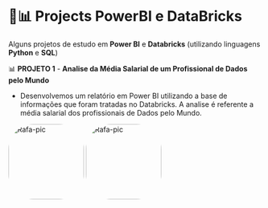 # 🚀📊 Projects PowerBI e DataBricks 
Alguns projetos de estudo em **Power BI** e **Databricks** (utilizando linguagens **Python** e **SQL**)

📊 **PROJETO 1** - **Analise da Média Salarial de um Profissional de Dados pelo Mundo**
 - Desenvolvemos um relatório em Power BI utilizando a base de informações que foram tratadas no Databricks. A analise é referente a média salarial dos profissionais de Dados pelo Mundo.

<img align="center" alt="Rafa-pic" height="150" style="border-radius:50px;" src="https://cdn.discordapp.com/attachments/685641595428536322/1027194420543639604/dash1.jpg">  <img align="center" alt="Rafa-pic" height="150" style="border-radius:50px;" src="https://cdn.discordapp.com/attachments/685641595428536322/1027194420837224529/dash2.jpg">
</div> 
